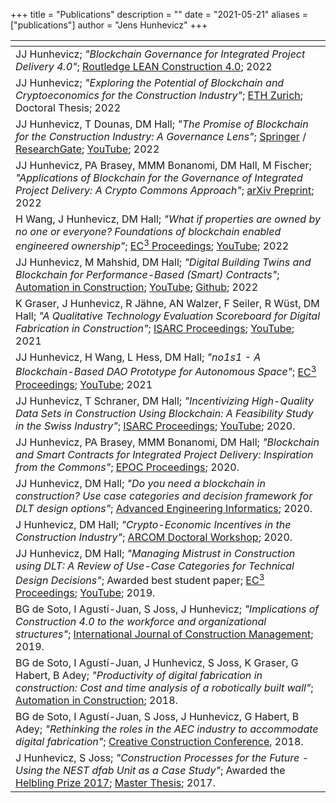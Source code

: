 +++
title = "Publications"
description = ""
date = "2021-05-21"
aliases = ["publications"]
author = "Jens Hunhevicz"
+++

| <!-- -->  |
| ----------- |
| JJ Hunhevicz; *"Blockchain Governance for Integrated Project Delivery 4.0"*; <a target="_blank" rel="noopener noreferrer" href="https://www.taylorfrancis.com/chapters/edit/10.1201/9781003150930-23/blockchain-governance-integrated-project-delivery-4-0-daniel-hall-jens-hunhevicz-marcella-bonanomi">Routledge LEAN Construction 4.0</a>; 2022|
| JJ Hunhevicz; *"Exploring the Potential of Blockchain and Cryptoeconomics for the Construction Industry"*; <a target="_blank" rel="noopener noreferrer" href="https://doi.org/10.3929/ethz-b-000575095"><i class="ai ai-open-access"></i> ETH Zurich</a>; Doctoral Thesis; 2022|
| JJ Hunhevicz, T Dounas, DM Hall; *"The Promise of Blockchain for the Construction Industry: A Governance Lens"*; <a target="_blank" rel="noopener noreferrer" href="http://dx.doi.org/10.1007/978-981-19-3759-0_2"> Springer</a> / <a target="_blank" rel="noopener noreferrer" href="https://www.researchgate.net/publication/363711482_The_Promise_of_Blockchain_for_the_Construction_Industry_A_Governance_Lens"><i class="ai ai-open-access"></i> ResearchGate</a>; <a target="_blank" rel="noopener noreferrer" href="https://www.youtube.com/live/bRNjL0Ep4HQ?feature=share&t=18"><i class="fab fa-youtube"></i> YouTube</a>; 2022|
| JJ Hunhevicz, PA Brasey, MMM Bonanomi, DM Hall, M Fischer; *"Applications of Blockchain for the Governance of Integrated Project Delivery: A Crypto Commons Approach"*; <a target="_blank" rel="noopener noreferrer" href="https://arxiv.org/abs/2207.07002"> <i class="ai ai-open-access"></i>  arXiv Preprint</a>; 2022|
| H Wang, J Hunhevicz, DM Hall; *"What if properties are owned by no one or everyone? Foundations of blockchain enabled engineered ownership"*; <a target="_blank" rel="noopener noreferrer" href="http://www.doi.org/10.35490/EC3.2022.213"><i class="ai ai-open-access"></i> EC<sup>3</sup> Proceedings</a>; <a target="_blank" rel="noopener noreferrer" href="https://www.youtube.com/watch?v=JFbBB8GSObI"><i class="fab fa-youtube"></i> YouTube</a>; 2022|
| JJ Hunhevicz, M Mahshid, DM Hall; *"Digital Building Twins and Blockchain for Performance-Based (Smart) Contracts"*; <a target="_blank" rel="noopener noreferrer" href="https://www.sciencedirect.com/science/article/pii/S0926580521004325#ac0005"><i class="ai ai-open-access"></i> Automation in Construction</a>; <a target="_blank" rel="noopener noreferrer" href="https://youtu.be/6FbbrGOj-nA"><i class="fab fa-youtube"></i> YouTube</a>; <a target="_blank" rel="noopener noreferrer" href="https://github.com/mahshidmotie/PerformanceBasedSmartContracts"><i class="fab fa-github"></i> Github</a>; 2022|
| K Graser, J Hunhevicz, R Jähne, AN Walzer, F Seiler, R Wüst, DM Hall; *"A Qualitative Technology Evaluation Scoreboard for Digital Fabrication in Construction"*; <a target="_blank" rel="noopener noreferrer" href="https://www.iaarc.org/publications/2021_proceedings_of_the_38th_isarc/a_qualitative_technology_evaluation_scoreboard_for_digital_fabrication_in_construction.html"><i class="ai ai-open-access"></i> ISARC Proceedings</a>; <a target="_blank" rel="noopener noreferrer" href="https://youtu.be/TfhAV0xyLQ4"><i class="fab fa-youtube"></i> YouTube</a>; 2021 |
| JJ Hunhevicz, H Wang, L Hess, DM Hall; *"no1s1 - A Blockchain-Based DAO Prototype for Autonomous Space"*; <a target="_blank" rel="noopener noreferrer" href="https://ec-3.org/publications/conferences/2021/paper/?id=185"><i class="ai ai-open-access"></i> EC<sup>3</sup> Proceedings</a>; <a target="_blank" rel="noopener noreferrer" href="https://youtu.be/iyz45BHiRrc"><i class="fab fa-youtube"></i> YouTube</a>; 2021|
| JJ Hunhevicz, T Schraner, DM Hall; <i>"Incentivizing High-Quality Data Sets in Construction Using Blockchain: A Feasibility Study in the Swiss Industry"</i>; <a target="_blank" rel="noopener noreferrer" href="http://www.iaarc.org/publications/2020_proceedings_of_the_37th_isarc/incentivizing_high_quality_data_sets_in_construction_using_blockchain-a_feasibility_study_in_the_swiss_industry.html"><i class="ai ai-open-access"></i> ISARC Proceedings</a>; <a target="_blank" rel="noopener noreferrer" href="https://youtu.be/T9BF6fHjA_E"><i class="fab fa-youtube"></i> YouTube</a>; 2020. |
| JJ Hunhevicz, PA Brasey, MMM Bonanomi, DM Hall; <i>"Blockchain and Smart Contracts for Integrated Project Delivery: Inspiration from the Commons"</i>; <a target="_blank" rel="noopener noreferrer" href="https://www.researchgate.net/publication/344807046_Blockchain_and_Smart_Contracts_for_Integrated_Project_Delivery_Inspiration_from_the_Commons"><i class="ai ai-open-access"></i> EPOC Proceedings</a>; 2020. |
| JJ Hunhevicz, DM Hall; <i>"Do you need a blockchain in construction? Use case categories and decision framework for DLT design options"</i>; <a target="_blank" rel="noopener noreferrer" href="https://www.sciencedirect.com/science/article/pii/S147403462030063X"><i class="ai ai-open-access"></i> Advanced Engineering Informatics</a>; 2020. |
| J Hunhevicz, DM Hall; <i>"Crypto-Economic Incentives in the Construction Industry"</i>; <a target="_blank" rel="noopener noreferrer" href="https://www.research-collection.ethz.ch/handle/20.500.11850/420837"><i class="ai ai-open-access"></i> ARCOM Doctoral Workshop</a>; 2020. |
| JJ Hunhevicz, DM Hall; <i>"Managing Mistrust in Construction using DLT: A Review of Use-Case Categories for Technical Design Decisions"</i>; Awarded best student paper; <a target="_blank" rel="noopener noreferrer" href="https://ec-3.org/publications/conferences/2019/paper/?id=171"><i class="ai ai-open-access"></i> EC<sup>3</sup> Proceedings</a>; <a target="_blank" rel="noopener noreferrer" href="https://www.youtube.com/watch?v=o2quF6dff8I&feature=emb_logo"><i class="fab fa-youtube"></i> YouTube</a>; 2019. |
| BG de Soto, I Agustí-Juan, S Joss, J Hunhevicz; <i>"Implications of Construction 4.0 to the workforce and organizational structures"</i>; <a target="_blank" rel="noopener noreferrer" href="https://www.tandfonline.com/doi/abs/10.1080/15623599.2019.1616414">International Journal of Construction Management</a>; 2019. |
| BG de Soto, I Agustí-Juan, J Hunhevicz, S Joss, K Graser, G Habert, B Adey; <i>"Productivity of digital fabrication in construction: Cost and time analysis of a robotically built wall"</i>; <a target="_blank" rel="noopener noreferrer" href="https://www.sciencedirect.com/science/article/abs/pii/S092658051731124X">Automation in Construction</a>; 2018. |
| BG de Soto, I Agustí-Juan, S Joss, J Hunhevicz, G Habert, B Adey; <i>"Rethinking the roles in the AEC industry to accommodate digital fabrication"</i>; <a target="_blank" rel="noopener noreferrer" href="https://www.researchgate.net/publication/326464099_Rethinking_the_roles_in_the_AEC_industry_to_accommodate_digital_fabrication"><i class="ai ai-open-access"></i> Creative Construction Conference</a>, 2018. |
| J Hunhevicz, S Joss; <i>"Construction Processes for the Future - Using the NEST dfab Unit as a Case Study"</i>; Awarded the <a target="_blank" rel="noopener noreferrer" href="https://sc.ibi.ethz.ch/aktuell/2017/10/ibi-preisverleihungsfeier.html">Helbling Prize 2017</a>; <a target="_blank" rel="noopener noreferrer" href="https://www.research-collection.ethz.ch/handle/20.500.11850/404177"><i class="ai ai-open-access"></i> Master Thesis</a>; 2017. |

